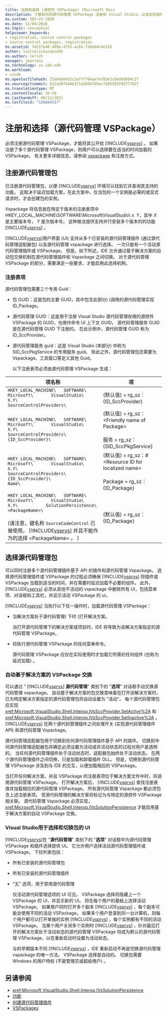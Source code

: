 ```yaml
---
title: 注册和选择 (源控件 VSPackage) |Microsoft Docs
description: 了解如何将源代码管理 VSPackage 注册到 Visual Studio，以及如何选择要从多个已注册源代码管理包中加载的包。
ms.custom: SEO-VS-2020
ms.date: 11/04/2016
ms.topic: conceptual
helpviewer_keywords:
- registration, source control packages
- source control packages, registration
ms.assetid: 7d21fe48-489a-4f55-acb5-73da64c4e155
author: leslierichardson95
ms.author: lerich
manager: jmartens
ms.technology: vs-ide-sdk
ms.workload:
- vssdk
ms.openlocfilehash: 23a64b0432c5a77f764ae7ef83e1c0ed9d604c2f
ms.sourcegitcommit: b12a38744db371d2894769ecf305585f9577792f
ms.translationtype: MT
ms.contentlocale: zh-CN
ms.lasthandoff: 09/13/2021
ms.locfileid: "126664317"
---
```

# <a name="registration-and-selection-source-control-vspackage"></a>注册和选择（源代码管理 VSPackage）
必须注册源代码管理 VSPackage，才能将其公开给 [!INCLUDE[vsprvs](../../code-quality/includes/vsprvs_md.md)] 。 如果注册了多个源代码管理 VSPackage，则用户可以选择要在适当的时间加载的 VSPackage。 有关更多详细信息，请参阅 [vspackage](../../extensibility/internals/vspackages.md) 和注册方式。

## <a name="registering-a-source-control-package"></a>注册源代码管理包
 已注册源代码管理包，以便 [!INCLUDE[vsprvs](../../code-quality/includes/vsprvs_md.md)] 环境可以找到它并查询其支持的功能。 这取决于延迟加载方案，在此方案中，仅当包的一个实例是必需的或显式请求时，才会创建包的实例。

 Vspackage 将信息放在特定于版本的注册表项中 HKEY_LOCAL_MACHINE\SOFTWARE\Microsoft\VisualStudio\\ *x. Y*，其中 *X* 是主要版本号， *Y* 是次版本号。 这种做法提供支持并行安装多个版本的的功能 [!INCLUDE[vsprvs](../../code-quality/includes/vsprvs_md.md)] 。

 [!INCLUDE[vsprvs](../../code-quality/includes/vsprvs_md.md)]用户界面 (UI) 支持从多个已安装的源代码管理插件 (通过源代码管理适配器包) 以及源代码管理 vspackage 进行选择。 一次只能有一个活动源代码管理插件或 VSPackage。 但是，如下所述，IDE 允许通过基于解决方案的自动包交换机制在源代码管理插件和 Vspackage 之间切换。 对于源代码管理 VSPackage 的部分，需要满足一些要求，才能启用此选择机制。

### <a name="registry-entries"></a>注册表项
 源代码管理包需要三个专用 Guid：

- 包 GUID：这是包的主要 GUID，其中包含此部分)  (调用的源代码管理实现 ID_Package。

- 源代码管理 GUID：这是用于注册 Visual Studio 源代码管理存根的源控件 VSPackage 的 GUID，也用作命令 UI 上下文 GUID。 源代码管理服务 GUID 是在源代码管理 GUID 下注册的。 在此示例中，源代码管理 GUID 称为 ID_SccProvider。

- 源代码管理服务 guid：这是 Visual Studio (本部分) 中称为 SID_SccPkgService 的专用服务 guid。 除此之外，源代码管理包还需要为 Vspackage、工具窗口等定义其他 Guid。

  以下注册表项必须由源代码管理 VSPackage 生成：

| 项名称 | 项 |
| - | - |
| `HKEY_LOCAL_MACHINE\   SOFTWARE\     Microsoft\       VisualStudio\         X.Y\           SourceControlProviders\` |  (默认值) = rg_sz： {ID_SccProvider} |
| `HKEY_LOCAL_MACHINE\   SOFTWARE\     Microsoft\       VisualStudio\         X.Y\           SourceControlProviders\             {ID_SccProvider}\` |  (默认值) = rg_sz：\<Friendly name of Package><br /><br /> 服务 = rg_sz： {SID_SccPkgService} |
| `HKEY_LOCAL_MACHINE\   SOFTWARE\     Microsoft\       VisualStudio\         X.Y\           SourceControlProviders\             {ID_SccProvider}\               Name\` |  (默认值) = rg_sz：#\<Resource ID for localized name><br /><br /> Package = rg_sz： {ID_Package} |
| `HKEY_LOCAL_MACHINE\   SOFTWARE\     Microsoft\       VisualStudio\         X.Y\           SolutionPersistence\             <PackageName>\`<br /><br />  (请注意，键名称 `SourceCodeControl` 已被使用， [!INCLUDE[vsprvs](../../code-quality/includes/vsprvs_md.md)] 并且不能作为的选择 \<PackageName> 。 )  |  (默认值) = rg_sz： {ID_Package} |

## <a name="selecting-a-source-control-package"></a>选择源代码管理包
 可以同时注册多个源代码管理插件基于 API 的插件和源代码管理 Vspackage。 选择源代码管理插件或 VSPackage 的过程必须确保 [!INCLUDE[vsprvs](../../code-quality/includes/vsprvs_md.md)] 将插件或 VSPackage 加载到适当的时间，并在需要时延迟加载不必要的组件。 此外， [!INCLUDE[vsprvs](../../code-quality/includes/vsprvs_md.md)] 必须从其他不活动的 vspackage 中删除所有 UI，包括菜单项、对话框和工具栏，并显示活动 VSPackage 的 ui。

 [!INCLUDE[vsprvs](../../code-quality/includes/vsprvs_md.md)] 当执行以下任一操作时，加载源代码管理 VSPackage：

- 当解决方案处于源代码管理) 下时 (打开解决方案。

   当打开源代码管理下的解决方案或项目时，IDE 将导致为该解决方案指定的源代码管理 VSPackage。

- 将执行源代码管理 VSPackage 的任何菜单命令。

  源代码管理 VSPackage 应仅在实际使用时才加载它所需的任何组件 (也称为延迟加载) 。

### <a name="automatic-solution-based-vspackage-swapping"></a>自动基于解决方案的 VSPackage 交换
 可以通过 " [!INCLUDE[vsprvs](../../code-quality/includes/vsprvs_md.md)] **源代码管理**" 类别下的 "**选项**" 对话框手动交换源代码管理 vspackage。 自动基于解决方案的包交换意味着在打开该解决方案时，已为特定解决方案指定的源代码管理包将自动设置为 "活动"。 每个源代码管理包应实现 <xref:Microsoft.VisualStudio.Shell.Interop.IVsSccProvider.SetActive%2A> 和 <xref:Microsoft.VisualStudio.Shell.Interop.IVsSccProvider.SetInactive%2A> 。 [!INCLUDE[vsprvs](../../code-quality/includes/vsprvs_md.md)] 在两个源代码管理插件之间处理开关 (实现源代码管理插件 API) 和源代码管理 Vspackage。

 源代码管理适配器包用于切换到任何源代码管理插件基于 API 的插件。 切换到中间源代码管理适配器包并确定必须设置为活动或非活动状态的过程对用户是透明的。 当任何源代码管理插件处于活动状态时，适配器包始终处于活动状态。 在两个源代码管理插件之间切换，只是加载和卸载插件 DLL。 但是，切换到源代码管理 VSPackage 涉及到与 IDE 的交互，以便加载相应的 VSPackage。

 当打开任何解决方案，并且 VSPackage 的注册表项位于解决方案文件中时，将调用源代码管理 VSPackage。 打开解决方案后， [!INCLUDE[vsprvs](../../code-quality/includes/vsprvs_md.md)] 查找注册表值并加载相应的源代码管理 VSPackage。 所有源代码管理 Vspackage 都必须包含上述注册表项。 受源代码管理的解决方案将标记为与特定的源控件 VSPackage 相关联。 源代码管理 Vspackage 必须实现， <xref:Microsoft.VisualStudio.Shell.Interop.IVsSolutionPersistence> 才能启用基于解决方案的自动 VSPackage 交换。

### <a name="visual-studio-ui-for-package-selection-and-switching"></a>Visual Studio用于选择和切换包的 UI
 [!INCLUDE[vsprvs](../../code-quality/includes/vsprvs_md.md)]在 "**源代码管理**" 类别下的 "**选项**" 对话框中为源代码管理 VSPackage 和插件选择提供 UI。 它允许用户选择活动源代码管理插件或 VSPackage。 下拉列表包括：

- 所有已安装的源代码管理包

- 所有已安装的源代码管理插件

- "无" 选项，用于禁用源代码管理

  仅活动源代码管理选项的 UI 可见。 VSPackage 选择将隐藏上一个 VSPackage 的 UI，并显示新的 UI。 将在每个用户的基础上选择活动 VSPackage。 如果用户同时打开多个副本 [!INCLUDE[vsprvs](../../code-quality/includes/vsprvs_md.md)] ，每个副本可能会使用不同的活动 VSPackage。 如果多个用户登录到同一台计算机，则每个用户都可以打开单独的实例 [!INCLUDE[vsprvs](../../code-quality/includes/vsprvs_md.md)] ，每个实例都有不同的活动 VSPackage。 当某个用户关闭多个实例时 [!INCLUDE[vsprvs](../../code-quality/includes/vsprvs_md.md)] ，针对最后打开的解决方案处于活动状态的源代码管理 VSPackage 将成为默认的源代码管理 VSPackage，以在重新启动时设置为活动状态。

  与的早期版本不同 [!INCLUDE[vsprvs](../../code-quality/includes/vsprvs_md.md)] ，IDE 重新启动不再是切换源代码管理 vspackage 的唯一方法。 VSPackage 选择是自动的。 切换包需要 Windows 的用户特权 (不是管理员或超级用户) 。

## <a name="see-also"></a>另请参阅
- <xref:Microsoft.VisualStudio.Shell.Interop.IVsSolutionPersistence>
- [功能](../../extensibility/internals/source-control-vspackage-features.md)
- [创建源代码管理插件](../../extensibility/internals/creating-a-source-control-plug-in.md)
- [VSPackages](../../extensibility/internals/vspackages.md)
